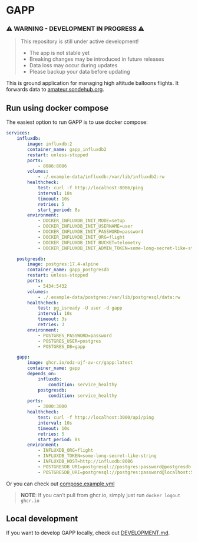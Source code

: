 # GAPP

### ⚠️ WARNING - DEVELOPMENT IN PROGRESS ⚠️

> This repository is still under active development!
>
> -   The app is not stable yet
> -   Breaking changes may be introduced in future releases
> -   Data loss may occur during updates
> -   Please backup your data before updating

This is ground application for managing high altitude balloons flights. It forwards data to [amateur.sondehub.org](https://amateur.sondehub.org/).

## Run using docker compose

The easiest option to run GAPP is to use docker compose:

```yml
services:
    influxdb:
        image: influxdb:2
        container_name: gapp_influxdb2
        restart: unless-stopped
        ports:
            - 8086:8086
        volumes:
            - ./.example-data/influxdb:/var/lib/influxdb2:rw
        healthcheck:
            test: curl -f http://localhost:8086/ping
            interval: 10s
            timeout: 10s
            retries: 5
            start_period: 8s
        environment:
            - DOCKER_INFLUXDB_INIT_MODE=setup
            - DOCKER_INFLUXDB_INIT_USERNAME=user
            - DOCKER_INFLUXDB_INIT_PASSWORD=password
            - DOCKER_INFLUXDB_INIT_ORG=flight
            - DOCKER_INFLUXDB_INIT_BUCKET=telemetry
            - DOCKER_INFLUXDB_INIT_ADMIN_TOKEN=some-long-secret-like-string

    postgresdb:
        image: postgres:17.4-alpine
        container_name: gapp_postgresdb
        restart: unless-stopped
        ports:
            - 5434:5432
        volumes:
            - ./.example-data/postgres:/var/lib/postgresql/data:rw
        healthcheck:
            test: pg_isready -U user -d gapp
            interval: 10s
            timeout: 3s
            retries: 3
        environment:
            - POSTGRES_PASSWORD=password
            - POSTGRES_USER=postgres
            - POSTGRES_DB=gapp

    gapp:
        image: ghcr.io/odz-ujf-av-cr/gapp:latest
        container_name: gapp
        depends_on:
            influxdb:
                condition: service_healthy
            postgresdb:
                condition: service_healthy
        ports:
            - 3000:3000
        healthcheck:
            test: curl -f http://localhost:3000/api/ping
            interval: 10s
            timeout: 10s
            retries: 5
            start_period: 8s
        environment:
            - INFLUXDB_ORG=flight
            - INFLUXDB_TOKEN=some-long-secret-like-string
            - INFLUXDB_HOST=http://influxdb:8086
            - POSTGRESDB_URI=postgresql://postgres:password@postgresdb:5432/gapp
            - POSTGRESDB_URI=postgresql://postgres:password@localhost:5434/gapp
```

Or you can check out [compose.example.yml](./compose.example.yml)

> **NOTE**: If you can’t pull from ghcr.io, simply just run `docker logout ghcr.io`

## Local development

If you want to develop GAPP locally, check out [DEVELOPMENT.md](./DEVELOPMENT.md).

